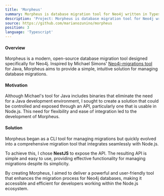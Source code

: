 ```yaml
---
title: 'Morpheus'
summary: Morpheus is database migration tool for Neo4j written in Typescript
description: 'Project: Morpheus is database migration tool for Neo4j written in Typescript'
source: https://github.com/marianozunino/morpheus
position: 3
language: 'Typescript'
---
```

#### Overview

Morpheus is a modern, open-source database migration tool designed specifically for Neo4j.
Inspired by Michael Simons' [Neo4j-migrations tool](https://github.com/michael-simons/neo4j-migrations)
for Java, Morpheus aims to provide a simple, intuitive solution for managing database migrations.

#### Motivation

Although Michael's tool for Java includes binaries that eliminate the need for a
Java development environment, I sought to create a solution that could be controlled
and exposed through an API, particularly one that is usable in Node.js. This need
for flexibility and ease of integration led to the development of Morpheus.

#### Solution

Morpheus began as a CLI tool for managing migrations but quickly evolved into a
comprehensive migration tool that integrates seamlessly with Node.js.

To achieve this, I chose **NestJS** to expose the API. The resulting API is simple
and easy to use, providing effective functionality for managing migrations despite
its simplicity.

By creating Morpheus, I aimed to deliver a powerful and user-friendly tool that
enhances the migration process for Neo4j databases, making it accessible and
efficient for developers working within the Node.js ecosystem.
